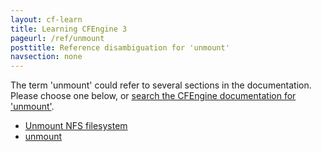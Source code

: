 ```yaml
---
layout: cf-learn
title: Learning CFEngine 3
pageurl: /ref/unmount
posttitle: Reference disambiguation for 'unmount'
navsection: none
---
```


The term 'unmount' could refer to several sections in the documentation. Please choose one below, or
[search the CFEngine documentation for 'unmount'](http://cfengine.com/docs/latest/search.html?q=unmount).

- [Unmount NFS filesystem](http://cfengine.com/docs/latest/examples-example-snippets-network.html#unmount-nfs-filesystem)
- [unmount](http://cfengine.com/docs/latest/reference-promise-types-storage.html#unmount)
